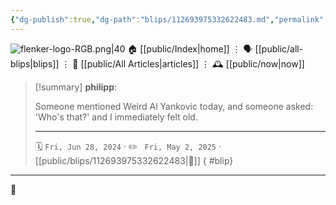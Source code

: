 ```yaml
---
{"dg-publish":true,"dg-path":"blips/112693975332622483.md","permalink":"/blips/112693975332622483/","title":"philipp on mastodon @ 2024-06-28"}
---
```



<div class="transclusion internal-embed is-loaded"><div class="markdown-embed">




![flenker-logo-RGB.png|40](/img/user/attachments/flenker-logo-RGB.png)
🏠 [[public/Index\|home]]  ⋮ 🗣️ [[public/all-blips\|blips]] ⋮  📝 [[public/All Articles\|articles]]  ⋮ 🕰️ [[public/now\|now]]


</div></div>


> [!summary] **philipp**:
>
> Someone mentioned Weird Al Yankovic today, and someone asked: 'Who's that?' and I immediately felt old.
> - - -
>
> 🗓️ <code>Fri, Jun 28, 2024</code>  · ✏️ <code> Fri, May 2, 2025</code>  · [[public/blips/112693975332622483\|🔗]]
{ #blip}


- - -

 👾
